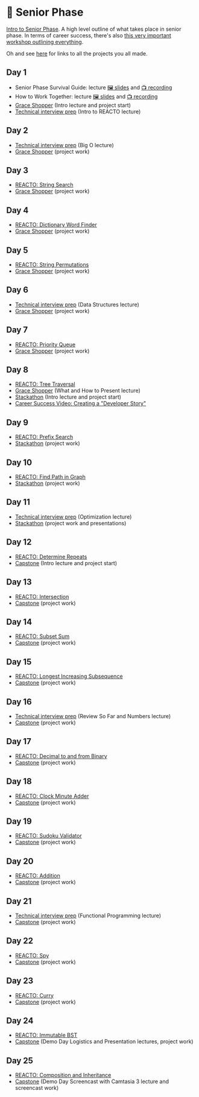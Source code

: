 # 🦋 Senior Phase

[Intro to Senior Phase](../junior-phase/Intro%20to%20Senior%20Phase.pdf). A high level outline of what takes place in senior phase. In terms of career success, there's also [this very important workshop outlining everything](https://learn.fullstackacademy.com/workshop/585179c6a2b61e00044d8627/landing).

Oh and see [here](senior-phase/all-your-projects) for links to all the projects you all made.

## Day 1

- Senior Phase Survival Guide: lecture [🖼️ slides](Senior%20Phase%20Survival%20Guide.pdf) and [📺 recording](https://youtu.be/rKsFwTo3N94)
- How to Work Together: lecture [🖼️ slides](How%20to%20Work%20Together.pdf) and [📺 recording](https://youtu.be/_3gP1YD7Xiw)
- [Grace Shopper](1-grace-shopper) (Intro lecture and project start)
- [Technical interview prep](technical-interview-prep) (Intro to REACTO lecture)

## Day 2

- [Technical interview prep](technical-interview-prep) (Big O lecture)
- [Grace Shopper](1-grace-shopper) (project work)

## Day 3

- [REACTO: String Search](https://gist.github.com/jessdelacruzsantos/50799a8889bfe37f5b61b3d8225bd1b4)
- [Grace Shopper](1-grace-shopper) (project work)

## Day 4

- [REACTO: Dictionary Word Finder](https://gist.github.com/johnnybee4e/ee38cf3d1435e3543e524fce0745a34e)
- [Grace Shopper](1-grace-shopper) (project work)

## Day 5

- [REACTO: String Permutations](https://gist.github.com/blakespencer/8c24d9d9a73add28017b3651ca55a9d3)
- [Grace Shopper](1-grace-shopper) (project work)

## Day 6

- [Technical interview prep](technical-interview-prep) (Data Structures lecture)
- [Grace Shopper](1-grace-shopper) (project work)

## Day 7

- [REACTO: Priority Queue](https://gist.github.com/johnnybee4e/9479d535cc8f35d6f6bef2c2a32a09ba)
- [Grace Shopper](1-grace-shopper) (project work)

## Day 8

- [REACTO: Tree Traversal](https://gist.github.com/omriBernstein/ad9604607497f33fcd911daa5797c682)
- [Grace Shopper](1-grace-shopper) (What and How to Present lecture)
- [Stackathon](2-stackathon) (Intro lecture and project start)
- [Career Success Video: Creating a "Developer Story"](https://youtu.be/ex1VSIO14mU)

## Day 9

- [REACTO: Prefix Search](https://gist.github.com/jennysihua/9c772c299ff523ccb5a7ba2d5f209ae4)
- [Stackathon](2-stackathon) (project work)

## Day 10

- [REACTO: Find Path in Graph](https://youtu.be/TUa5c51vdZI)
- [Stackathon](2-stackathon) (project work)

## Day 11

- [Technical interview prep](technical-interview-prep) (Optimization lecture)
- [Stackathon](2-stackathon) (project work and presentations)

## Day 12

- [REACTO: Determine Repeats](https://gist.github.com/omriBernstein/2b71572dbf72d45ea2cb8d0b42c70a4b)
- [Capstone](3-capstone) (Intro lecture and project start)

## Day 13

- [REACTO: Intersection](https://gist.github.com/omriBernstein/93341de9d2cbb24b986b355eb6187940)
- [Capstone](3-capstone) (project work)

## Day 14

- [REACTO: Subset Sum](https://gist.github.com/Na-Ya/418fb8da50b132cd2e67600cbd42e4b8)
- [Capstone](3-capstone) (project work)

## Day 15

- [REACTO: Longest Increasing Subsequence](https://gist.github.com/panktip15/4de96d61b9a9820e627fedd213eb8c96)
- [Capstone](3-capstone) (project work)

## Day 16

- [Technical interview prep](technical-interview-prep) (Review So Far and Numbers lecture)
- [Capstone](3-capstone) (project work)

## Day 17

- [REACTO: Decimal to and from Binary](https://gist.github.com/Na-Ya/b0bd910ce39c7d7f8b1ea5a332d63a8b)
- [Capstone](3-capstone) (project work)

## Day 18

- [REACTO: Clock Minute Adder](https://gist.github.com/ariellegordon/09322bf8f10431aca015b0f2b22c03c5)
- [Capstone](3-capstone) (project work)

## Day 19

- [REACTO: Sudoku Validator](https://gist.github.com/omriBernstein/1b0314e22c97a7bb3f079c4b57900fa4)
- [Capstone](3-capstone) (project work)

## Day 20

- [REACTO: Addition](https://gist.github.com/johnnybee4e/beace2c56cd6104bab64e397a5aec6ed)
- [Capstone](3-capstone) (project work)

## Day 21

- [Technical interview prep](technical-interview-prep) (Functional Programming lecture)
- [Capstone](3-capstone) (project work)

## Day 22

- [REACTO: Spy](https://gist.github.com/ariellegordon/726b80cace27015b82d8e9ace1468e4b)
- [Capstone](3-capstone) (project work)

## Day 23

- [REACTO: Curry](https://gist.github.com/rkamalesh14/6229da2ac339a6f77ab37ccc986d0cea)
- [Capstone](3-capstone) (project work)

## Day 24

- [REACTO: Immutable BST](https://gist.github.com/ariellegordon/6def0bf04f679c60c639072d5407d4ba)
- [Capstone](3-capstone) (Demo Day Logistics and Presentation lectures, project work)

## Day 25

- [REACTO: Composition and Inheritance](https://gist.github.com/blakespencer/3e3e9bdce4630acf72f55b0d616bf7ed)
- [Capstone](3-capstone) (Demo Day Screencast with Camtasia 3 lecture and screencast work)
